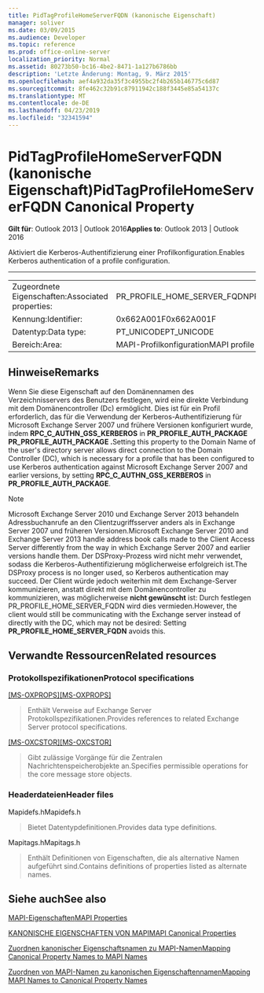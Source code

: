 ```yaml
---
title: PidTagProfileHomeServerFQDN (kanonische Eigenschaft)
manager: soliver
ms.date: 03/09/2015
ms.audience: Developer
ms.topic: reference
ms.prod: office-online-server
localization_priority: Normal
ms.assetid: 80273b50-bc16-4be2-8471-1a127b6786bb
description: 'Letzte Änderung: Montag, 9. März 2015'
ms.openlocfilehash: aef4a932da35f3c4955bc2f4b265b146775c6d87
ms.sourcegitcommit: 8fe462c32b91c87911942c188f3445e85a54137c
ms.translationtype: MT
ms.contentlocale: de-DE
ms.lasthandoff: 04/23/2019
ms.locfileid: "32341594"
---
```

# <a name="pidtagprofilehomeserverfqdn-canonical-property"></a><span data-ttu-id="231b9-103">PidTagProfileHomeServerFQDN (kanonische Eigenschaft)</span><span class="sxs-lookup"><span data-stu-id="231b9-103">PidTagProfileHomeServerFQDN Canonical Property</span></span>

  
  
<span data-ttu-id="231b9-104">**Gilt für**: Outlook 2013 | Outlook 2016</span><span class="sxs-lookup"><span data-stu-id="231b9-104">**Applies to**: Outlook 2013 | Outlook 2016</span></span> 
  
<span data-ttu-id="231b9-105">Aktiviert die Kerberos-Authentifizierung einer Profilkonfiguration.</span><span class="sxs-lookup"><span data-stu-id="231b9-105">Enables Kerberos authentication of a profile configuration.</span></span>
  
****

|||
|:-----|:-----|
|<span data-ttu-id="231b9-106">Zugeordnete Eigenschaften:</span><span class="sxs-lookup"><span data-stu-id="231b9-106">Associated properties:</span></span>  <br/> |<span data-ttu-id="231b9-107">PR_PROFILE_HOME_SERVER_FQDN</span><span class="sxs-lookup"><span data-stu-id="231b9-107">PR_PROFILE_HOME_SERVER_FQDN</span></span>  <br/> |
|<span data-ttu-id="231b9-108">Kennung:</span><span class="sxs-lookup"><span data-stu-id="231b9-108">Identifier:</span></span>  <br/> |<span data-ttu-id="231b9-109">0x662A001F</span><span class="sxs-lookup"><span data-stu-id="231b9-109">0x662A001F</span></span>  <br/> |
|<span data-ttu-id="231b9-110">Datentyp:</span><span class="sxs-lookup"><span data-stu-id="231b9-110">Data type:</span></span>  <br/> |<span data-ttu-id="231b9-111">PT_UNICODE</span><span class="sxs-lookup"><span data-stu-id="231b9-111">PT_UNICODE</span></span>  <br/> |
|<span data-ttu-id="231b9-112">Bereich:</span><span class="sxs-lookup"><span data-stu-id="231b9-112">Area:</span></span>  <br/> |<span data-ttu-id="231b9-113">MAPI-Profilkonfiguration</span><span class="sxs-lookup"><span data-stu-id="231b9-113">MAPI profile configuration</span></span>  <br/> |
   
## <a name="remarks"></a><span data-ttu-id="231b9-114">Hinweise</span><span class="sxs-lookup"><span data-stu-id="231b9-114">Remarks</span></span>

<span data-ttu-id="231b9-115">Wenn Sie diese Eigenschaft auf den Domänennamen des Verzeichnisservers des Benutzers festlegen, wird eine direkte Verbindung mit dem Domänencontroller (Dc) ermöglicht. Dies ist für ein Profil erforderlich, das für die Verwendung der Kerberos-Authentifizierung für Microsoft Exchange Server 2007 und frühere Versionen konfiguriert wurde, indem **RPC_C_AUTHN_GSS_KERBEROS** in **PR_PROFILE_AUTH_PACKAGE PR_PROFILE_AUTH_PACKAGE .**</span><span class="sxs-lookup"><span data-stu-id="231b9-115">Setting this property to the Domain Name of the user's directory server allows direct connection to the Domain Controller (DC), which is necessary for a profile that has been configured to use Kerberos authentication against Microsoft Exchange Server 2007 and earlier versions, by setting **RPC_C_AUTHN_GSS_KERBEROS** in **PR_PROFILE_AUTH_PACKAGE**.</span></span>
  
> [!NOTE]
> <span data-ttu-id="231b9-116">Microsoft Exchange Server 2010 und Exchange Server 2013 behandeln Adressbuchanrufe an den Clientzugriffsserver anders als in Exchange Server 2007 und früheren Versionen.</span><span class="sxs-lookup"><span data-stu-id="231b9-116">Microsoft Exchange Server 2010 and Exchange Server 2013 handle address book calls made to the Client Access Server differently from the way in which Exchange Server 2007 and earlier versions handle them.</span></span> <span data-ttu-id="231b9-117">Der DSProxy-Prozess wird nicht mehr verwendet, sodass die Kerberos-Authentifizierung möglicherweise erfolgreich ist.</span><span class="sxs-lookup"><span data-stu-id="231b9-117">The DSProxy process is no longer used, so Kerberos authentication may succeed.</span></span> <span data-ttu-id="231b9-118">Der Client würde jedoch weiterhin mit dem Exchange-Server kommunizieren, anstatt direkt mit dem Domänencontroller zu kommunizieren, was möglicherweise **nicht gewünscht** ist: Durch festlegen PR_PROFILE_HOME_SERVER_FQDN wird dies vermieden.</span><span class="sxs-lookup"><span data-stu-id="231b9-118">However, the client would still be communicating with the Exchange server instead of directly with the DC, which may not be desired: Setting **PR_PROFILE_HOME_SERVER_FQDN** avoids this.</span></span> 
  
## <a name="related-resources"></a><span data-ttu-id="231b9-119">Verwandte Ressourcen</span><span class="sxs-lookup"><span data-stu-id="231b9-119">Related resources</span></span>

### <a name="protocol-specifications"></a><span data-ttu-id="231b9-120">Protokollspezifikationen</span><span class="sxs-lookup"><span data-stu-id="231b9-120">Protocol specifications</span></span>

<span data-ttu-id="231b9-121">[[MS-OXPROPS]](https://msdn.microsoft.com/library/f6ab1613-aefe-447d-a49c-18217230b148%28Office.15%29.aspx)</span><span class="sxs-lookup"><span data-stu-id="231b9-121">[[MS-OXPROPS]](https://msdn.microsoft.com/library/f6ab1613-aefe-447d-a49c-18217230b148%28Office.15%29.aspx)</span></span>
  
> <span data-ttu-id="231b9-122">Enthält Verweise auf Exchange Server Protokollspezifikationen.</span><span class="sxs-lookup"><span data-stu-id="231b9-122">Provides references to related Exchange Server protocol specifications.</span></span>
    
<span data-ttu-id="231b9-123">[[MS-OXCSTOR]](https://msdn.microsoft.com/library/d42ed1e0-3e77-4264-bd59-7afc583510e2%28Office.15%29.aspx)</span><span class="sxs-lookup"><span data-stu-id="231b9-123">[[MS-OXCSTOR]](https://msdn.microsoft.com/library/d42ed1e0-3e77-4264-bd59-7afc583510e2%28Office.15%29.aspx)</span></span>
  
> <span data-ttu-id="231b9-124">Gibt zulässige Vorgänge für die Zentralen Nachrichtenspeicherobjekte an.</span><span class="sxs-lookup"><span data-stu-id="231b9-124">Specifies permissible operations for the core message store objects.</span></span>
    
### <a name="header-files"></a><span data-ttu-id="231b9-125">Headerdateien</span><span class="sxs-lookup"><span data-stu-id="231b9-125">Header files</span></span>

<span data-ttu-id="231b9-126">Mapidefs.h</span><span class="sxs-lookup"><span data-stu-id="231b9-126">Mapidefs.h</span></span>
  
> <span data-ttu-id="231b9-127">Bietet Datentypdefinitionen.</span><span class="sxs-lookup"><span data-stu-id="231b9-127">Provides data type definitions.</span></span>
    
<span data-ttu-id="231b9-128">Mapitags.h</span><span class="sxs-lookup"><span data-stu-id="231b9-128">Mapitags.h</span></span>
  
> <span data-ttu-id="231b9-129">Enthält Definitionen von Eigenschaften, die als alternative Namen aufgeführt sind.</span><span class="sxs-lookup"><span data-stu-id="231b9-129">Contains definitions of properties listed as alternate names.</span></span>
    
## <a name="see-also"></a><span data-ttu-id="231b9-130">Siehe auch</span><span class="sxs-lookup"><span data-stu-id="231b9-130">See also</span></span>



[<span data-ttu-id="231b9-131">MAPI-Eigenschaften</span><span class="sxs-lookup"><span data-stu-id="231b9-131">MAPI Properties</span></span>](mapi-properties.md)
  
[<span data-ttu-id="231b9-132">KANONISCHE EIGENSCHAFTEN VON MAPI</span><span class="sxs-lookup"><span data-stu-id="231b9-132">MAPI Canonical Properties</span></span>](mapi-canonical-properties.md)
  
[<span data-ttu-id="231b9-133">Zuordnen kanonischer Eigenschaftsnamen zu MAPI-Namen</span><span class="sxs-lookup"><span data-stu-id="231b9-133">Mapping Canonical Property Names to MAPI Names</span></span>](mapping-canonical-property-names-to-mapi-names.md)
  
[<span data-ttu-id="231b9-134">Zuordnen von MAPI-Namen zu kanonischen Eigenschaftennamen</span><span class="sxs-lookup"><span data-stu-id="231b9-134">Mapping MAPI Names to Canonical Property Names</span></span>](mapping-mapi-names-to-canonical-property-names.md)


